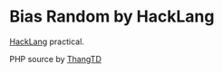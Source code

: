 # Bias Random by HackLang

[HackLang](http://hacklang.org) practical.

PHP source by [ThangTD](https://github.com/wataridori/bias-random)